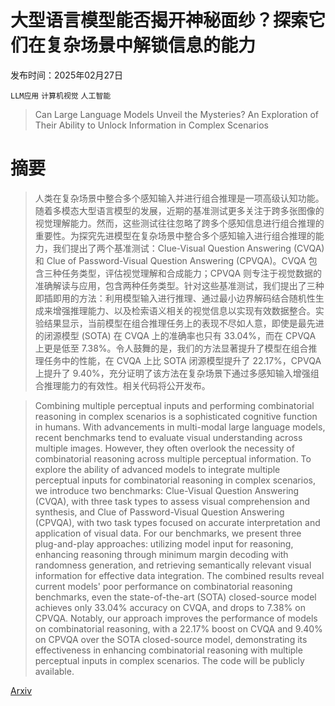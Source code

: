 # 大型语言模型能否揭开神秘面纱？探索它们在复杂场景中解锁信息的能力

发布时间：2025年02月27日

`LLM应用` `计算机视觉` `人工智能`

> Can Large Language Models Unveil the Mysteries? An Exploration of Their Ability to Unlock Information in Complex Scenarios

# 摘要

> 人类在复杂场景中整合多个感知输入并进行组合推理是一项高级认知功能。随着多模态大型语言模型的发展，近期的基准测试更多关注于跨多张图像的视觉理解能力。然而，这些测试往往忽略了跨多个感知信息进行组合推理的重要性。为探究先进模型在复杂场景中整合多个感知输入进行组合推理的能力，我们提出了两个基准测试：Clue-Visual Question Answering (CVQA) 和 Clue of Password-Visual Question Answering (CPVQA)。CVQA 包含三种任务类型，评估视觉理解和合成能力；CPVQA 则专注于视觉数据的准确解读与应用，包含两种任务类型。针对这些基准测试，我们提出了三种即插即用的方法：利用模型输入进行推理、通过最小边界解码结合随机性生成来增强推理能力、以及检索语义相关的视觉信息以实现有效数据整合。实验结果显示，当前模型在组合推理任务上的表现不尽如人意，即使是最先进的闭源模型 (SOTA) 在 CVQA 上的准确率也只有 33.04%，而在 CPVQA 上更是低至 7.38%。令人鼓舞的是，我们的方法显著提升了模型在组合推理任务中的性能，在 CVQA 上比 SOTA 闭源模型提升了 22.17%，CPVQA 上提升了 9.40%，充分证明了该方法在复杂场景下通过多感知输入增强组合推理能力的有效性。相关代码将公开发布。

> Combining multiple perceptual inputs and performing combinatorial reasoning in complex scenarios is a sophisticated cognitive function in humans. With advancements in multi-modal large language models, recent benchmarks tend to evaluate visual understanding across multiple images. However, they often overlook the necessity of combinatorial reasoning across multiple perceptual information. To explore the ability of advanced models to integrate multiple perceptual inputs for combinatorial reasoning in complex scenarios, we introduce two benchmarks: Clue-Visual Question Answering (CVQA), with three task types to assess visual comprehension and synthesis, and Clue of Password-Visual Question Answering (CPVQA), with two task types focused on accurate interpretation and application of visual data. For our benchmarks, we present three plug-and-play approaches: utilizing model input for reasoning, enhancing reasoning through minimum margin decoding with randomness generation, and retrieving semantically relevant visual information for effective data integration. The combined results reveal current models' poor performance on combinatorial reasoning benchmarks, even the state-of-the-art (SOTA) closed-source model achieves only 33.04% accuracy on CVQA, and drops to 7.38% on CPVQA. Notably, our approach improves the performance of models on combinatorial reasoning, with a 22.17% boost on CVQA and 9.40% on CPVQA over the SOTA closed-source model, demonstrating its effectiveness in enhancing combinatorial reasoning with multiple perceptual inputs in complex scenarios. The code will be publicly available.

[Arxiv](https://arxiv.org/abs/2502.19973)